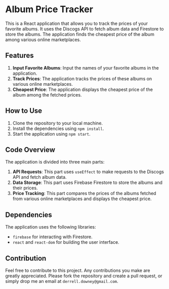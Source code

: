 # Album Price Tracker

This is a React application that allows you to track the prices of your favorite albums. It uses the Discogs API to fetch album data and Firestore to store the albums. The application finds the cheapest price of the album among various online marketplaces.

## Features

1. **Input Favorite Albums**: Input the names of your favorite albums in the application.
2. **Track Prices**: The application tracks the prices of these albums on various online marketplaces.
3. **Cheapest Price**: The application displays the cheapest price of the album among the fetched prices.

## How to Use

1. Clone the repository to your local machine.
2. Install the dependencies using `npm install`.
3. Start the application using `npm start`.

## Code Overview

The application is divided into three main parts:

1. **API Requests**: This part uses `useEffect` to make requests to the Discogs API and fetch album data.
2. **Data Storage**: This part uses Firebase Firestore to store the albums and their prices.
3. **Price Tracking**: This part compares the prices of the albums fetched from various online marketplaces and displays the cheapest price.

## Dependencies

The application uses the following libraries:

- `firebase` for interacting with Firestore.
- `react` and `react-dom` for building the user interface.

## Contribution

Feel free to contribute to this project. Any contributions you make are greatly appreciated. Please fork the repository and create a pull request, or simply drop me an email at `derrell.downey@gmail.com`.


